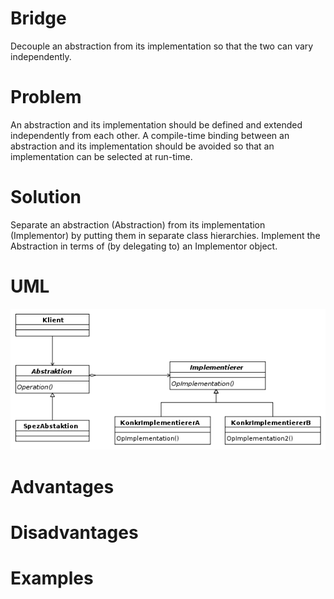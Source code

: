 ﻿# Bridge
Decouple an abstraction from its implementation so that the two can vary independently.

# Problem
An abstraction and its implementation should be defined and extended independently from each other.
A compile-time binding between an abstraction and its implementation should be avoided so that an implementation can be selected at run-time.

# Solution
Separate an abstraction (Abstraction) from its implementation (Implementor) by putting them in separate class hierarchies.
Implement the Abstraction in terms of (by delegating to) an Implementor object.

# UML
![Bridge Uml](Bridge_UML.png?raw=true "UML")


# Advantages

# Disadvantages

# Examples